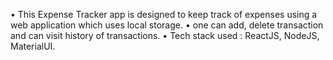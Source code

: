 • This Expense Tracker app is designed to keep track of expenses using a web
  application which uses local storage.
• one can add, delete transaction and can visit history of transactions.
• Tech stack used : ReactJS, NodeJS, MaterialUI.
